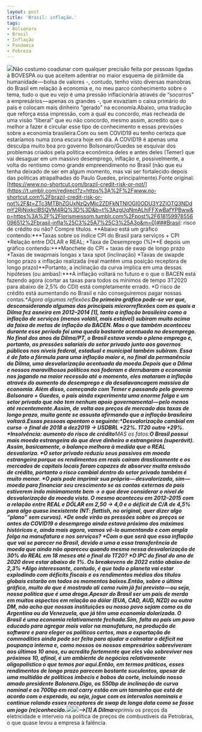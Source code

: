 ```yaml
---
layout: post
title: 'Brasil: inflação.'
tags:
- Bolsonaro
- Brasil
- Inflação
- Pandemia
- Pobreza
---
```


![](https://cdn-images-1.medium.com/max/2560/1*4JJgWQ62OqxQOuiC_FxnaQ.jpeg)Não costumo coadunar com qualquer precisão feita por pessoas ligadas à BOVESPA ou que aceitem adentrar no maior esquema de pirâmide da humanidade — bolsa de valores -, contudo, tenho visto diversas manobras do Brasil em relação à economia e, no meu parco conhecimento sobre o tema, tudo o que eu vejo é uma pressão inflacionária através de “socorros” a empresários — apenas os grandes -, que esvaziam o caixa primário do país e colocam mais dinheiro “gerado” na economia.Abaixo, uma tradução que reforça essa impressão, com a qual eu concordo, mas recheada de uma visão “liberal” que eu não concordo, mesmo assim, acredito que o melhor a fazer é circular esse tipo de conhecimento e essas previsões sobre a economia brasileira.Com ou sem COVID19 eu tenho certeza que estaríamos numa zona escura hoje em dia. A COVID19 é apenas uma desculpa muito boa pro governo Bolsonaro/Guedes se esquivar dos problemas criados pela política econômica deles e antes deles (Temer) que vai desaguar em um massivo desemprego, inflação e, possivelmente, a volta do rentismo como grande empreendimento no Brasil (não que eu tenha deixado de ser em algum momento, mas vai ser fortalecido depois das políticas atrapalhadas do Paulo Guedes, principalmente).Fonte original: 
[https://www.no-shortcut.com/brazil-credit-risk-or-not/](https://t.umblr.com/redirect?z=https%3A%2F%2Fwww.no-shortcut.com%2Fbrazil-credit-risk-or-not%2F&t=ZTc3MTBhZGUxNzQyMjc2ZDFkNTNlOGI0ODU3Y2ZjOTQ3NDdmY2RjNixkclBSQVM4RQ%3D%3D&b=t%3AzgUqNmALhiFFXwBafYPBww&p=https%3A%2F%2Florismeissom.tumblr.com%2Fpost%2F618159978556096512%2Fbrasil-infla%25C3%25A7%25C3%25A3o&m=0)###Brasil: risco de crédito ou não? Compre títulos.
**Abaixo está um gráfico contendo:***Taxas sobre os índice CPI do Brasil para serviços + CPI
*Relação entre DÓLAR e REAL;
*Taxa de Desemprego (%)**E depois um gráfico contendo:***Manchete do CPI + taxas de swap de longo prazo
*Taxas de 
swapmais longas x taxa spot (inclinação)
*Taxas de 
swapde longo prazo x inflação realizada (real mantém uma posição receptora de longo prazo)**Portanto, a inclinação da curva implica em uma dessas hipóteses (ou ambas):***A inflação voltará no futuro e o que o BACEN está fazendo agora (cortar as taxas para todos os mínimos de tempo 3T2020 para abaixo de 2,5% do CDI) está completamente errado.
*O risco de crédito está aumentando no Brasil e não conseguiremos pagar nossas contas.**Agora algumas reflexões:**Do primeiro gráfico pode-se ver que, desconsiderando algumas das principais microrreflexões com as quais a Dilma fez asneira em 2012–2014 [1], tanto a inflação brasileira como a inflação de serviços (menos volátil, mais estável) subiram muito acima da faixa de metas de inflação do BACEN. Mas o que também aconteceu durante esse período foi uma queda bastante acentuada no desemprego. No final dos anos da Dilma/PT, o Brasil estava vendo o pleno emprego e, portanto, as pressões salariais do setor privado junto aos governos públicos nos níveis federal, estadual e municipal também subiram. Essa é de fato a fórmula para uma inflação maior e, no final da permanência da Dilma, uma desvalorização acentuada da moeda.Depois que a Dilma e nossos maravilhosos políticos nos foderam e derrubaram a economia nos jogando na maior recessão até o momento, eles mataram a inflação através do aumento do desemprego e da desalavancagem massiva da economia. Além disso, começando com Temer e passando pelo governo Bolsonaro + Guedes, o país ainda experimenta uma enorme folga e um setor privado que não tem nenhum apoio governamental — pelo menos até recentemente.Assim, de volta aos preços de mercado das taxas de longo prazo, muita gente se assusta afirmando que a inflação brasileira voltará.Essas pessoas apontam o seguinte:*Desvalorização cambial em curso -> final de 2018 a dez2019 -> USDBRL +22%. 1T20 outro +29%.
*Insolvência: aumento do risco de crédito**MAS os fatos:***O Brasil possui mais moeda estrangeira do que deve dinheiro a estrangeiros (superávit). Assim, basicamente, o balanço melhora à medida que o REAL desvaloriza.
*O setor privado reduziu seus passivos em moeda estrangeira porque os rendimentos em reais caíram drasticamente e os mercados de capitais locais foram capazes de absorver muita emissão de crédito, portanto o risco cambial dentro do setor privado também é muito menor.
*O país pode imprimir sua própria — desvalorizada, sim — moeda para financiar seu crescimento se as contas externas do país estiverem indo minimamente bem -> o que deve considerar o nível de desvalorização da moeda vista. O mesmo aconteceu em 2012–2015 com a relação entre REAL e DÓLAR em 2,50 -> 4,0 e o déficit de C/A de 4,5% para algo quase inexistente (NT: 
flattish, no original, quer dizer algo “plano” sem curvas).
*De onde virão as pressões sobre os preços se antes da COVID19 o desemprego ainda estava próximo dos máximos históricas e, ainda mais agora, vamos vê-lo aumentando e com ampla folga na manufatura e nos serviços?
*Com o que será que essa inflação que vai se parecer no Brasil, devido a uma a essa transferência de moeda que ainda não apareceu quando mesmo nessa desvalorização de 30% do REAL em 18 meses até o final do 1T20?
*O IPC do final do ano de 2020 deve estar abaixo de 1%. Os 
breakevens de 2022 estão abaixo de 2,3%
*Algo interessante, contudo, é que todo o planeta vai estar explodindo com déficits fiscais e os rendimentos médios dos títulos globais estarão em todos os momentos baixos.Então, sobre o último gráfico, muito do que é mostrado ali como ruim já foi previsto — ou seja, nossa política que é uma droga.Apesar do Brasil ser um país de merda em muitos aspectos em relação ao dólar (EUA, CAD, AUD, NZD) ou outra DM, não acho que nossas instituições ou nosso povo sejam como os da Argentina ou da Venezuela, que já têm uma economia dolarizada. O Brasil é uma economia relativamente fechada.Sim, falta ao país um povo educado para agregar mais valor na manufatura, na produção de software e para eleger os políticos certos, mas a exportação de commodities ainda pode ser feita para ajudar a colmatar o déficit na poupança interna e, como nossos os nossos empresários sobreviveram aos últimos 10 anos, eu acredito fortemente que eles vão sobreviver nos próximos 10, afinal, é um ambiente de negócios relativamente oligopolístico o que temos por aqui.Então, em termos práticos, esses rendimentos de longo prazo parecem bastante 
suculentos, apesar de uma multidão de políticos imbecis e bobos da corte, incluindo nosso amado presidente 
Bolonaro.Digo, os 550bp de inclinação de curva nominal e os 700bp em 
real carry estão em um tamanho que está de acordo com o esperado, ou seja, jogue com os intervalos nominais e continue rolando esses receptores de 
swap de longa data como se fosse um jogo (re)conhecido.![](https://cdn-images-1.medium.com/max/800/0*wuAbmf1s-xw0wxzA.jpg)![](https://cdn-images-1.medium.com/max/800/0*LwpMxW0h9KIdr8Rc.jpg)–>[1] A Dilma**reprimiu**
os preços da eletricidade e interveio na política de preços de combustíveis da Petrobras, o que quase levou a empresa à falência.
